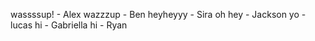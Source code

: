 wassssup!  - Alex
wazzzup - Ben
heyheyyy - Sira 
oh hey - Jackson
yo - lucas
hi - Gabriella
hi - Ryan 